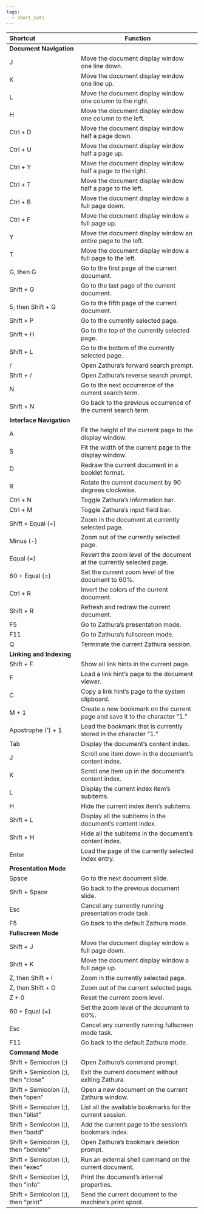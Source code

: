 ```yaml
---
tags:
  - short_cuts
---
```

| Shortcut                              | **Function**                                                                |
| :------------------------------------ | --------------------------------------------------------------------------- |
| **Document Navigation**               |                                                                             |
| J                                     | Move the document display window one line down.                             |
| K                                     | Move the document display window one line up.                               |
| L                                     | Move the document display window one column to the right.                   |
| H                                     | Move the document display window one column to the left.                    |
| Ctrl + D                              | Move the document display window half a page down.                          |
| Ctrl + U                              | Move the document display window half a page up.                            |
| Ctrl + Y                              | Move the document display window half a page to the right.                  |
| Ctrl + T                              | Move the document display window half a page to the left.                   |
| Ctrl + B                              | Move the document display window a full page down.                          |
| Ctrl + F                              | Move the document display window a full page up.                            |
| Y                                     | Move the document display window an entire page to the left.                |
| T                                     | Move the document display window a full page to the left.                   |
| G, then G                             | Go to the first page of the current document.                               |
| Shift + G                             | Go to the last page of the current document.                                |
| 5, then Shift + G                     | Go to the fifth page of the current document.                               |
| Shift + P                             | Go to the currently selected page.                                          |
| Shift + H                             | Go to the top of the currently selected page.                               |
| Shift + L                             | Go to the bottom of the currently selected page.                            |
| /                                     | Open Zathura’s forward search prompt.                                       |
| Shift + /                             | Open Zathura’s reverse search prompt.                                       |
| N                                     | Go to the next occurrence of the current search term.                       |
| Shift + N                             | Go back to the previous occurrence of the current search term.              |
| **Interface Navigation**              |                                                                             |
| A                                     | Fit the height of the current page to the display window.                   |
| S                                     | Fit the width of the current page to the display window.                    |
| D                                     | Redraw the current document in a booklet format.                            |
| R                                     | Rotate the current document by 90 degrees clockwise.                        |
| Ctrl + N                              | Toggle Zathura’s information bar.                                           |
| Ctrl + M                              | Toggle Zathura’s input field bar.                                           |
| Shift + Equal (=)                     | Zoom in the document at currently selected page.                            |
| Minus (-)                             | Zoom out of the currently selected page.                                    |
| Equal (=)                             | Revert the zoom level of the document at the currently selected page.       |
| 60 + Equal (=)                        | Set the current zoom level of the document to 60%.                          |
| Ctrl + R                              | Invert the colors of the current document.                                  |
| Shift + R                             | Refresh and redraw the current document.                                    |
| F5                                    | Go to Zathura’s presentation mode.                                          |
| F11                                   | Go to Zathura’s fullscreen mode.                                            |
| Q                                     | Terminate the current Zathura session.                                      |
| **Linking and Indexing**              |                                                                             |
| Shift + F                             | Show all link hints in the current page.                                    |
| F                                     | Load a link hint’s page to the document viewer.                             |
| C                                     | Copy a link hint’s page to the system clipboard.                            |
| M + 1                                 | Create a new bookmark on the current page and save it to the character “1.” |
| Apostrophe (‘) + 1                    | Load the bookmark that is currently stored in the character “1.”            |
| Tab                                   | Display the document’s content index.                                       |
| J                                     | Scroll one item down in the document’s content index.                       |
| K                                     | Scroll one item up in the document’s content index.                         |
| L                                     | Display the current index item’s subitems.                                  |
| H                                     | Hide the current index item’s subitems.                                     |
| Shift + L                             | Display all the subitems in the document’s content index.                   |
| Shift + H                             | Hide all the subitems in the document’s content index.                      |
| Enter                                 | Load the page of the currently selected index entry.                        |
| **Presentation Mode**                 |                                                                             |
| Space                                 | Go to the next document slide.                                              |
| Shift + Space                         | Go back to the previous document slide.                                     |
| Esc                                   | Cancel any currently running presentation mode task.                        |
| F5                                    | Go back to the default Zathura mode.                                        |
| **Fullscreen Mode**                   |                                                                             |
| Shift + J                             | Move the document display window a full page down.                          |
| Shift + K                             | Move the document display window a full page up.                            |
| Z, then Shift + I                     | Zoom in the currently selected page.                                        |
| Z, then Shift + O                     | Zoom out of the current selected page.                                      |
| Z + 0                                 | Reset the current zoom level.                                               |
| 60 + Equal (=)                        | Set the zoom level of the document to 60%.                                  |
| Esc                                   | Cancel any currently running fullscreen mode task.                          |
| F11                                   | Go back to the default Zathura mode.                                        |
| **Command Mode**                      |                                                                             |
| Shift + Semicolon (;)                 | Open Zathura’s command prompt.                                              |
| Shift + Semicolon (;), then “close”   | Exit the current document without exiting Zathura.                          |
| Shift + Semicolon (;), then “open”    | Open a new document on the current Zathura window.                          |
| Shift + Semicolon (;), then “blist”   | List all the available bookmarks for the current session.                   |
| Shift + Semicolon (;), then “badd”    | Add the current page to the session’s bookmark index.                       |
| Shift + Semicolon (;), then “bdelete” | Open Zathura’s bookmark deletion prompt.                                    |
| Shift + Semicolon (;), then “exec”    | Run an external shell command on the current document.                      |
| Shift + Semicolon (;), then “info”    | Print the document’s internal properties.                                   |
| Shift + Semicolon (;), then “print”   | Send the current document to the machine’s print spool.                     |